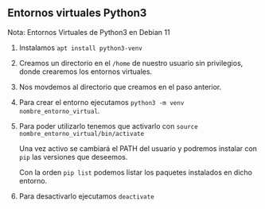 ## Entornos virtuales Python3
Nota: Entornos Virtuales de Python3 en Debian 11

1. Instalamos `apt install python3-venv`

2. Creamos un directorio en el `/home` de nuestro usuario sin privilegios, donde crearemos los entornos virtuales.

3. Nos movdemos al directorio que creamos en el paso anterior.

4. Para crear el entorno ejecutamos `python3 -m venv nombre_entorno_virtual`.

5. Para poder utilizarlo tenemos que activarlo con `source nombre_entorno_virtual/bin/activate`

    Una vez activo se cambiará el PATH del usuario y podremos instalar con `pip` las versiones que deseemos.
    
    Con la orden `pip list` podemos listar los paquetes instalados en dicho entorno. 

6. Para desactivarlo ejecutamos `deactivate`
